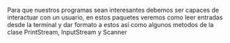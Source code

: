 Para que nuestros programas sean interesantes debemos ser capaces de interactuar con un usuario, en estos paquetes veremos como leer entradas desde la terminal y dar formato a estos así como algunos metodos de la clase PrintStream, InputStream y Scanner
